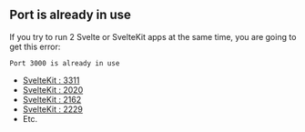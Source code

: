 ## Port is already in use

If you try to run 2 Svelte or SvelteKit apps at the same time, you are going to get this error:

```
Port 3000 is already in use
```

- [SvelteKit : 3311](https://github.com/sveltejs/kit/issues/3311)
- [SvelteKit : 2020](https://github.com/sveltejs/kit/issues/2020)
- [SvelteKit : 2162](https://github.com/sveltejs/kit/issues/2162)
- [SvelteKit : 2229](https://github.com/sveltejs/kit/issues/2229)
- Etc.
